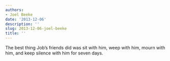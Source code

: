 ```yaml
---
authors:
- Joel Beeke
date: '2013-12-06'
description: ''
slug: 2013-12-06-joel-beeke
title: ''
---
```

The best thing Job’s friends did was sit with him, weep with him, mourn with him, and keep silence with him for seven days.




